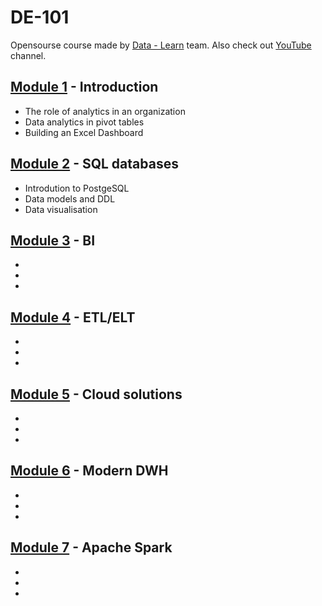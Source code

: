 # DE-101

Opensourse course made by [Data - Learn](https://datalearn.ru/) team. Also check out [YouTube](https://www.youtube.com/channel/UCWki7GBUE5lDMJCbn4e1XMg) channel.

## [Module 1](https://github.com/Vainane/DE-101/tree/main/Module%201) - Introduction

- The role of analytics in an organization
- Data analytics in pivot tables
- Building an Excel Dashboard

## [Module 2](https://github.com/Vainane/DE-101/tree/main/Module%202) - SQL databases

- Introdution to PostgeSQL
- Data models and DDL
- Data visualisation

## [Module 3]() - BI

-
-
-

## [Module 4]() - ETL/ELT

-
-
-

## [Module 5]() - Cloud solutions

-
-
-

## [Module 6]() - Modern DWH

-
-
-

## [Module 7]() - Apache Spark

-
-
-
